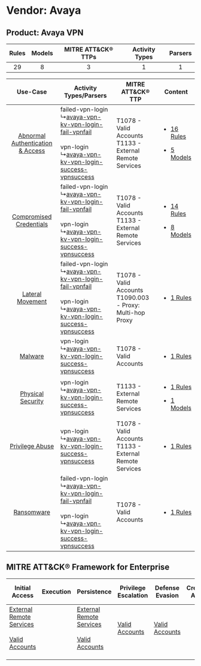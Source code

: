 Vendor: Avaya
=============
Product: Avaya VPN
------------------
| Rules | Models | MITRE ATT&CK® TTPs | Activity Types | Parsers |
|:-----:|:------:|:------------------:|:--------------:|:-------:|
|  29   |   8    |         3          |       1        |    1    |

|    Use-Case    | Activity Types/Parsers    | MITRE ATT&CK® TTP    | Content    |
|:----:| ---- | ---- | ---- |
| [Abnormal Authentication & Access](../../../UseCases/uc_abnormal_authentication_&_access.md) |  failed-vpn-login<br> ↳[avaya-vpn-kv-vpn-login-fail-vpnfail](Ps/pC_avayavpnkvvpnloginfailvpnfail.md)<br><br> vpn-login<br> ↳[avaya-vpn-kv-vpn-login-success-vpnsuccess](Ps/pC_avayavpnkvvpnloginsuccessvpnsuccess.md)<br> | T1078 - Valid Accounts<br>T1133 - External Remote Services<br>   | [<ul><li>16 Rules</li></ul><ul><li>5 Models</li></ul>](RM/r_m_avaya_avaya_vpn_Abnormal_Authentication_&_Access.md) |
|          [Compromised Credentials](../../../UseCases/uc_compromised_credentials.md)          |  failed-vpn-login<br> ↳[avaya-vpn-kv-vpn-login-fail-vpnfail](Ps/pC_avayavpnkvvpnloginfailvpnfail.md)<br><br> vpn-login<br> ↳[avaya-vpn-kv-vpn-login-success-vpnsuccess](Ps/pC_avayavpnkvvpnloginsuccessvpnsuccess.md)<br> | T1078 - Valid Accounts<br>T1133 - External Remote Services<br>   | [<ul><li>14 Rules</li></ul><ul><li>8 Models</li></ul>](RM/r_m_avaya_avaya_vpn_Compromised_Credentials.md)          |
|    [Lateral Movement](../../../UseCases/uc_lateral_movement.md)    |  failed-vpn-login<br> ↳[avaya-vpn-kv-vpn-login-fail-vpnfail](Ps/pC_avayavpnkvvpnloginfailvpnfail.md)<br><br> vpn-login<br> ↳[avaya-vpn-kv-vpn-login-success-vpnsuccess](Ps/pC_avayavpnkvvpnloginsuccessvpnsuccess.md)<br> | T1078 - Valid Accounts<br>T1090.003 - Proxy: Multi-hop Proxy<br> | [<ul><li>1 Rules</li></ul>](RM/r_m_avaya_avaya_vpn_Lateral_Movement.md)    |
|    [Malware](../../../UseCases/uc_malware.md)    |  vpn-login<br> ↳[avaya-vpn-kv-vpn-login-success-vpnsuccess](Ps/pC_avayavpnkvvpnloginsuccessvpnsuccess.md)<br>    | T1078 - Valid Accounts<br>    | [<ul><li>1 Rules</li></ul>](RM/r_m_avaya_avaya_vpn_Malware.md)    |
|    [Physical Security](../../../UseCases/uc_physical_security.md)    |  vpn-login<br> ↳[avaya-vpn-kv-vpn-login-success-vpnsuccess](Ps/pC_avayavpnkvvpnloginsuccessvpnsuccess.md)<br>    | T1133 - External Remote Services<br>    | [<ul><li>1 Rules</li></ul><ul><li>1 Models</li></ul>](RM/r_m_avaya_avaya_vpn_Physical_Security.md)    |
|    [Privilege Abuse](../../../UseCases/uc_privilege_abuse.md)    |  vpn-login<br> ↳[avaya-vpn-kv-vpn-login-success-vpnsuccess](Ps/pC_avayavpnkvvpnloginsuccessvpnsuccess.md)<br>    | T1078 - Valid Accounts<br>T1133 - External Remote Services<br>   | [<ul><li>1 Rules</li></ul>](RM/r_m_avaya_avaya_vpn_Privilege_Abuse.md)    |
|    [Ransomware](../../../UseCases/uc_ransomware.md)    |  failed-vpn-login<br> ↳[avaya-vpn-kv-vpn-login-fail-vpnfail](Ps/pC_avayavpnkvvpnloginfailvpnfail.md)<br><br> vpn-login<br> ↳[avaya-vpn-kv-vpn-login-success-vpnsuccess](Ps/pC_avayavpnkvvpnloginsuccessvpnsuccess.md)<br> | T1078 - Valid Accounts<br>    | [<ul><li>1 Rules</li></ul>](RM/r_m_avaya_avaya_vpn_Ransomware.md)    |

MITRE ATT&CK® Framework for Enterprise
--------------------------------------
| Initial Access                                                                                                                                   | Execution | Persistence                                                                                                                                      | Privilege Escalation                                                | Defense Evasion                                                     | Credential Access | Discovery | Lateral Movement | Collection | Command and Control                                                                                                                       | Exfiltration | Impact |
| ------------------------------------------------------------------------------------------------------------------------------------------------ | --------- | ------------------------------------------------------------------------------------------------------------------------------------------------ | ------------------------------------------------------------------- | ------------------------------------------------------------------- | ----------------- | --------- | ---------------- | ---------- | ----------------------------------------------------------------------------------------------------------------------------------------- | ------------ | ------ |
| [External Remote Services](https://attack.mitre.org/techniques/T1133)<br><br>[Valid Accounts](https://attack.mitre.org/techniques/T1078)<br><br> |           | [External Remote Services](https://attack.mitre.org/techniques/T1133)<br><br>[Valid Accounts](https://attack.mitre.org/techniques/T1078)<br><br> | [Valid Accounts](https://attack.mitre.org/techniques/T1078)<br><br> | [Valid Accounts](https://attack.mitre.org/techniques/T1078)<br><br> |                   |           |                  |            | [Proxy: Multi-hop Proxy](https://attack.mitre.org/techniques/T1090/003)<br><br>[Proxy](https://attack.mitre.org/techniques/T1090)<br><br> |              |        |